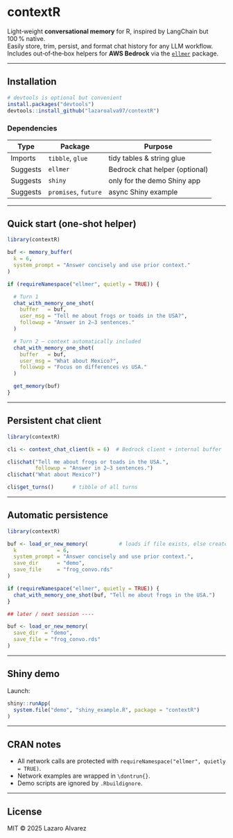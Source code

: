 
# contextR

Light‑weight **conversational memory** for R, inspired by LangChain but 100 % native.  
Easily store, trim, persist, and format chat history for any LLM workflow.  
Includes out‑of‑the‑box helpers for **AWS Bedrock** via the
[`ellmer`](https://github.com/mikmart/ellmer) package.

---

## Installation

```r
# devtools is optional but convenient
install.packages("devtools")
devtools::install_github("lazaroalva97/contextR")
```

### Dependencies
| Type      | Package  | Purpose                           |
|-----------|----------|-----------------------------------|
| Imports   | `tibble`, `glue` | tidy tables & string glue |
| Suggests  | `ellmer` | Bedrock chat helper (optional)   |
| Suggests  | `shiny`  | only for the demo Shiny app      |
| Suggests  | `promises`, `future` | async Shiny example  |

---

## Quick start (one‑shot helper)

```r
library(contextR)

buf <- memory_buffer(
  k = 6,
  system_prompt = "Answer concisely and use prior context."
)

if (requireNamespace("ellmer", quietly = TRUE)) {

  # Turn 1
  chat_with_memory_one_shot(
    buffer   = buf,
    user_msg = "Tell me about frogs or toads in the USA?",
    followup = "Answer in 2–3 sentences."
  )

  # Turn 2 – context automatically included
  chat_with_memory_one_shot(
    buffer   = buf,
    user_msg = "What about Mexico?",
    followup = "Focus on differences vs USA."
  )

  get_memory(buf)
}
```

---

## Persistent chat client

```r
library(contextR)

cli <- context_chat_client(k = 6)  # Bedrock client + internal buffer

cli$chat("Tell me about frogs or toads in the USA.",
         followup = "Answer in 2–3 sentences.")
cli$chat("What about Mexico?")

cli$get_turns()      # tibble of all turns
```

---

## Automatic persistence

```r
library(contextR)

buf <- load_or_new_memory(          # loads if file exists, else creates new
  k             = 6,
  system_prompt = "Answer concisely and use prior context.",
  save_dir      = "demo",
  save_file     = "frog_convo.rds"
)

if (requireNamespace("ellmer", quietly = TRUE)) {
  chat_with_memory_one_shot(buf, "Tell me about frogs in the USA.")
}

## later / next session ----

buf <- load_or_new_memory(
  save_dir  = "demo",
  save_file = "frog_convo.rds"
)
```

---

## Shiny demo

Launch:

```r
shiny::runApp(
  system.file("demo", "shiny_example.R", package = "contextR")
)
```

---

## CRAN notes

* All network calls are protected with `requireNamespace("ellmer", quietly = TRUE)`.
* Network examples are wrapped in `\dontrun{}`.
* Demo scripts are ignored by `.Rbuildignore`.

---

## License

MIT © 2025 Lazaro Alvarez
